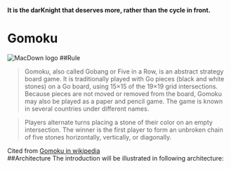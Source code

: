 **It is the darKnight that deserves more, rather than the cycle in front.**
# Gomoku
![MacDown logo](https://www.htmlgames.com/uploaded/thumb/gomoku300.jpg)
##Rule
>Gomoku, also called Gobang or Five in a Row, is an abstract strategy board game. It is traditionally played with Go pieces (black and white stones) on a Go board, using 15×15 of the 19×19 grid intersections. Because pieces are not moved or removed from the board, Gomoku may also be played as a paper and pencil game. The game is known in several countries under different names.

>Players alternate turns placing a stone of their color on an empty intersection. The winner is the first player to form an unbroken chain of five stones horizontally, vertically, or diagonally.

Cited from [Gomoku in wikipedia](https://en.wikipedia.org/wiki/Gomoku)  
##Architecture
The introduction will be illustrated in following architecture:
